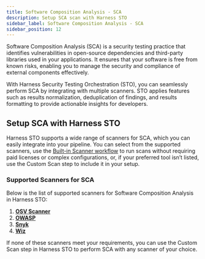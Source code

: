 ```yaml
---
title: Software Composition Analysis - SCA
description: Setup SCA scan with Harness STO
sidebar_label: Software Composition Analysis - SCA
sidebar_position: 12
---
```


Software Composition Analysis (SCA) is a security testing practice that identifies vulnerabilities in open-source dependencies and third-party libraries used in your applications. It ensures that your software is free from known risks, enabling you to manage the security and compliance of external components effectively.

With Harness Security Testing Orchestration (STO), you can seamlessly perform SCA by integrating with multiple scanners. STO applies features such as results normalization, deduplication of findings, and results formatting to provide actionable insights for developers.

## Setup SCA with Harness STO

Harness STO supports a wide range of scanners for SCA, which you can easily integrate into your pipeline. You can select from the supported scanners, use the [Built-in Scanner workflow](/docs/category/built-in-scan-steps) to run scans without requiring paid licenses or complex configurations, or, if your preferred tool isn’t listed, use the Custom Scan step to include it in your setup.

<DocVideo src="https://youtu.be/xLftLnsylF8?si=xdXfJCWRPofpo2UH" />

### Supported Scanners for SCA

Below is the list of supported scanners for Software Composition Analysis in Harness STO:

1. **[OSV Scanner](/docs/security-testing-orchestration/sto-techref-category/osv-scanner-reference)**  
2. **[OWASP](/docs/security-testing-orchestration/sto-techref-category/owasp-scanner-reference)**
3. **[Snyk](/docs/security-testing-orchestration/sto-techref-category/snyk/snyk-code-scanning)**
4. **[Wiz](/docs/security-testing-orchestration/sto-techref-category/wiz/artifact-scans-with-wiz)**  

If none of these scanners meet your requirements, you can use the Custom Scan step in Harness STO to perform SCA with any scanner of your choice.